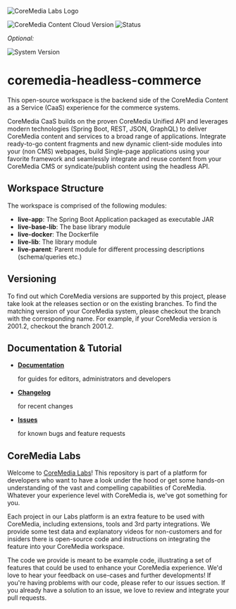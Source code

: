![CoreMedia Labs Logo](https://documentation.coremedia.com/badges/banner_coremedia_labs_wide.png "CoreMedia Labs Logo")

![CoreMedia Content Cloud Version](https://img.shields.io/static/v1?message=&lt;VERSION&gt;&label=CoreMedia%20Content%20Cloud&style=for-the-badge&labelColor=666666&color=672779 
"This badge shows the CoreMedia version this project is compatible with. 
Please read the versioning section of the project to see what other CoreMedia versions are supported and how to find them."
)
![Status](https://img.shields.io/static/v1?message=active&label=Status&style=for-the-badge&labelColor=666666&color=2FAC66 
"The status badge describes if the project is maintained. Possible values are active and inactive. 
If a project is inactive it means that the development has been discontinued and won't support future CoreMedia versions."
)

_Optional:_

![System Version](https://img.shields.io/static/v1?message=&lt;external_system_version&gt;&label=&lt;external_system_name&gt;&style=for-the-badge&labelColor=6FC3B8&color=006CAE 
"CoreMedia Labs projects may depend on third party systems or APIs. 
This badge type shows the version number that is required for the selected project version."
)

# coremedia-headless-commerce

This open-source workspace is the backend side of the CoreMedia Content as a Service (CaaS) experience for the commerce systems.

CoreMedia CaaS builds on the proven CoreMedia Unified API and leverages modern technologies (Spring Boot, REST, JSON, GraphQL) to deliver CoreMedia content and services to a broad range of applications. Integrate ready-to-go content fragments and new dynamic client-side modules into your (non CMS) webpages, build Single-page applications using your favorite framework and seamlessly integrate and reuse content from your CoreMedia CMS or syndicate/publish content using the headless API.

## Workspace Structure

The workspace is comprised of the following modules:
* **live-app**: The Spring Boot Application packaged as executable JAR
* **live-base-lib**: The base library module
* **live-docker**: The Dockerfile
* **live-lib**: The library module
* **live-parent**: Parent module for different processing descriptions (schema/queries etc.)

## Versioning

To find out which CoreMedia versions are supported by this project, please take look at the releases section or on the existing branches. To find the matching version of your CoreMedia system, please checkout the branch with the corresponding name. For example, if your CoreMedia version is 2001.2, checkout the branch 2001.2.

## Documentation & Tutorial

* **[Documentation](documentation/README.md)**

    for guides for editors, administrators and developers    

* **[Changelog](CHANGELOG.md)**

    for recent changes

* **[Issues](https://github.com/CoreMedia/coremedia-headless-commerce/issues)**

    for known bugs and feature requests

## CoreMedia Labs

Welcome to [CoreMedia Labs](https://blog.coremedia.com/labs/)! This repository
is part of a platform for developers who want to have a look under the hood or
get some hands-on understanding of the vast and compelling capabilities of
CoreMedia. Whatever your experience level with CoreMedia is, we've got something
for you.

Each project in our Labs platform is an extra feature to be used with CoreMedia,
including extensions, tools and 3rd party integrations. We provide some test
data and explanatory videos for non-customers and for insiders there is
open-source code and instructions on integrating the feature into your
CoreMedia workspace. 

The code we provide is meant to be example code, illustrating a set of features
that could be used to enhance your CoreMedia experience. We'd love to hear your
feedback on use-cases and further developments! If you're having problems with
our code, please refer to our issues section. If you already have a solution to 
an issue, we love to review and integrate your pull requests. 
